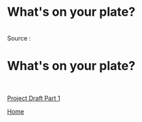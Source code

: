 <p align="center">
<script src="https://embed.shorthand.com/embed_10.js"></script>
<div data-shorthand-embed="carnegiemellon.shorthandstories.com/veganism/"><h1>What's on your plate?</h1></div>
</p>



<br />
Source : <script src="https://embed.shorthand.com/embed_10.js"></script>
<div data-shorthand-embed="carnegiemellon.shorthandstories.com/veganism/"><h1>What's on your plate?</h1></div>
<br />



<a href="https://rakshandar.github.io/rrajput-portfolio/projectdraft" title="Project Draft Part 1">Project Draft Part 1</a>



<a href="https://rakshandar.github.io/rrajput-portfolio/" title="Home">Home</a>
